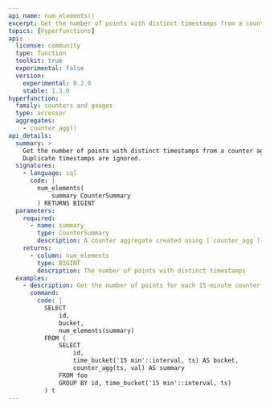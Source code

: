 ```yaml
---
api_name: num_elements()
excerpt: Get the number of points with distinct timestamps from a counter aggregate
topics: [hyperfunctions]
api:
  license: community
  type: function
  toolkit: true
  experimental: false
  version:
    experimental: 0.2.0
    stable: 1.3.0
hyperfunction:
  family: counters and gauges
  type: accessor
  aggregates:
    - counter_agg()
api_details:
  summary: >
    Get the number of points with distinct timestamps from a counter aggregate.
    Duplicate timestamps are ignored.
  signatures:
    - language: sql
      code: |
        num_elements(
            summary CounterSummary
        ) RETURNS BIGINT
  parameters:
    required:
      - name: summary
        type: CounterSummary
        description: A counter aggregate created using [`counter_agg`](#counter_agg)
    returns:
      - column: num_elements
        type: BIGINT
        description: The number of points with distinct timestamps
  examples:
    - description: Get the number of points for each 15-minute counter aggregate.
      command:
        code: |
          SELECT
              id,
              bucket,
              num_elements(summary)
          FROM (
              SELECT
                  id,
                  time_bucket('15 min'::interval, ts) AS bucket,
                  counter_agg(ts, val) AS summary
              FROM foo
              GROUP BY id, time_bucket('15 min'::interval, ts)
          ) t
---
```


